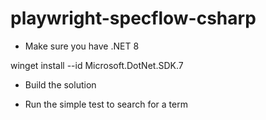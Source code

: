 # playwright-specflow-csharp


- Make sure you have .NET 8

winget install --id Microsoft.DotNet.SDK.7

- Build the solution

- Run the simple test to search for a term
